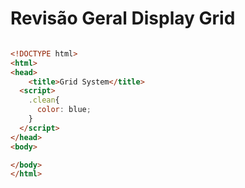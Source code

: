 # Revisão Geral Display Grid


```html

<!DOCTYPE html>
<html>
<head>
	<title>Grid System</title>
  <script>
    .clean{
      color: blue;
    }
  </script>
</head>
<body>

</body>
</html>

```
